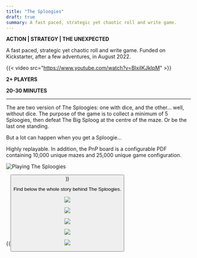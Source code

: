 ```yaml
---
title: "The Sploogies"
draft: true
summary: A fast paced, strategic yet chaotic roll and write game.
---
```

**ACTION | STRATEGY | THE UNEXPECTED**

A fast paced, strategic yet chaotic roll and write game. Funded on Kickstarter, after a few adventures, in August 2022.

{{< video src="https://www.youtube.com/watch?v=BlxiIKJkIpM" >}}

**2+ PLAYERS**

**20-30 MINUTES**

***

The are two version of The Sploogies: one with dice, and the other... well, without dice. The purpose of the game is to collect a minimum of 5 Sploogies, then defeat The Big Sploog at the centre of the maze. Or be the last one standing. 

But a lot can happen when you get a Sploogie...

Highly replayable. In addition, the PnP board is a configurable PDF containing 10,000 unique mazes and 25,000 unique game configuration.

![Playing The Sploogies](sploogies.jpg)

{{<button href="https://oaqpcyydcmzmcaybblev.supabase.co/storage/v1/object/sign/artifices/The%20Sploogies%20-%20Rules%20Sheet%20-%20A4.pdf?token=eyJhbGciOiJIUzI1NiIsInR5cCI6IkpXVCJ9.eyJ1cmwiOiJhcnRpZmljZXMvVGhlIFNwbG9vZ2llcyAtIFJ1bGVzIFNoZWV0IC0gQTQucGRmIiwiaWF0IjoxNjk2NjkzMTk5LCJleHAiOjMzMjAxMTU3MTk5fQ.O5B8jQNiL96ZxisJ_8Bx6AbJvmBHyqbFIm0UfXWw4gk&t=2023-10-07T15%3A39%3A59.982Z" text="Download" text2="3.4 MB">}}


Find below the whole story behind The Sploogies.

![](Sploogies_1.jpg)

![](Sploogies_2.jpg)

![](Sploogies_3.jpg)

![](Sploogies_4.jpg)

![](Sploogies_5.jpg)